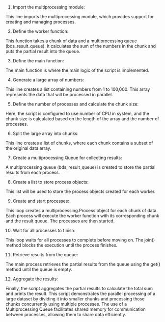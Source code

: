 1.	Import the multiprocessing module:

This line imports the multiprocessing module, which provides support for creating and managing processes.

2.	Define the worker function:
 
This function takes a chunk of data and a multiprocessing queue (bds_result_queue). It calculates the sum of the numbers in the chunk and puts the partial result into the queue.

3.	Define the main function:
 
The main function is where the main logic of the script is implemented.

4.	Generate a large array of numbers:
 
This line creates a list containing numbers from 1 to 100,000. This array represents the data that will be processed in parallel.

5.	Define the number of processes and calculate the chunk size:
 
Here, the script is configured to use number of CPU in system, and the chunk size is calculated based on the length of the array and the number of processes.

6.	Split the large array into chunks:
 
This line creates a list of chunks, where each chunk contains a subset of the original data array.

7.	Create a multiprocessing Queue for collecting results:
 
A multiprocessing queue (bds_result_queue) is created to store the partial results from each process.

8.	Create a list to store process objects:
 
This list will be used to store the process objects created for each worker.

9.	Create and start processes:
 
This loop creates a multiprocessing.Process object for each chunk of data. Each process will execute the worker function with its corresponding chunk and the result queue. The processes are then started.

10.	Wait for all processes to finish:
 
This loop waits for all processes to complete before moving on. The join() method blocks the execution until the process finishes.

11.	Retrieve results from the queue:
 
The main process retrieves the partial results from the queue using the get() method until the queue is empty.

12.	Aggregate the results:
 
Finally, the script aggregates the partial results to calculate the total sum and prints the result.
This script demonstrates the parallel processing of a large dataset by dividing it into smaller chunks and processing those chunks concurrently using multiple processes. The use of a Multiprocessing Queue facilitates shared memory for communication between processes, allowing them to share data efficiently.



